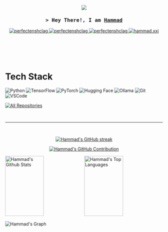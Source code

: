 <p align="center">
  <a href="https://github.com/perfectenshclag"><img src="https://readme-typing-svg.herokuapp.com/?lines=Turning%20caffeine%20into%20code%20since%202021;Machine%20Learning%;Building%20RAGs%20and%20AI%20Agents;Always%20ready%20for%20new%20challenges&center=true&width=500&height=35"></a>
</p>

<!-- Intro -->
<h3 align="center">
        <samp>&gt; Hey There!, I am
                <b><a target="_blank" href="https://perfectenshclag.com"><strong>Hammad</strong></a></b>
        </samp>
</h3>

<p align="center">
 <a href="https://perfectenshclag.com" target="blank">
  <img src="https://img.shields.io/badge/Website-DC143C?style=for-the-badge&logo=medium&logoColor=white" alt="perfectenshclag" />
 </a>
  <a href="https://leetcode.com/perfectenshclag/" target="_blank">
  <img src="https://img.shields.io/badge/-LeetCode-FFA116?style=for-the-badge&logo=LeetCode&logoColor=black" alt="perfectenshclag"/>
 </a>
 <a href="https://linkedin.com/in/perfectenshclag" target="_blank">
  <img src="https://img.shields.io/badge/LinkedIn-0077B5?style=for-the-badge&logo=linkedin&logoColor=white" alt="perfectenshclag"/>
 </a>
 <a href="https://instagram.com/hammad.xxi" target="_blank">
  <img src="https://img.shields.io/badge/Instagram-fe4164?style=for-the-badge&logo=instagram&logoColor=white" alt="hammad.xxi" />
 </a> 
</p>
<br />

<!-- About Section -->


<br/>
<br/>
<br/>

# Tech Stack

![Python](https://img.shields.io/badge/Python-3776AB?style=for-the-badge&logo=python&logoColor=white)
![TensorFlow](https://img.shields.io/badge/TensorFlow-FF6F00?style=for-the-badge&logo=tensorflow&logoColor=white)
![PyTorch](https://img.shields.io/badge/PyTorch-EE4C2C?style=for-the-badge&logo=pytorch&logoColor=white)
![Hugging Face](https://img.shields.io/badge/Hugging%20Face-FFCC00?style=for-the-badge&logo=huggingface&logoColor=black)
![Ollama](https://img.shields.io/badge/Ollama-276DC3?style=for-the-badge&logo=codeigniter&logoColor=white)
![Git](https://img.shields.io/badge/Git-F05032?style=for-the-badge&logo=git&logoColor=white)
![VSCode](https://img.shields.io/badge/Visual_Studio-0078d7?style=for-the-badge&logo=visual%20studio&logoColor=white)
<br/>

<p align="left">
  <a href="https://github.com/perfectenshclag?tab=repositories" target="_blank"><img alt="All Repositories" title="All Repositories" src="https://img.shields.io/badge/-All%20Repos-2962FF?style=for-the-badge&logo=koding&logoColor=white"/></a>
</p>
<br/>
<hr/>
<br/>

<p align="center">
  <a href="https://github.com/perfectenshclag">
    <img src="https://github-readme-streak-stats.herokuapp.com/?user=perfectenshclag&theme=radical&border=7F3FBF&background=0D1117" alt="Hammad's GitHub streak"/>
  </a>
</p>

<p align="center">
  <a href="https://github.com/perfectenshclag">
    <img src="https://github-profile-summary-cards.vercel.app/api/cards/profile-details?username=perfectenshclag&theme=radical" alt="Hammad's GitHub Contribution"/>
  </a>
</p>

<a> 
    <a href="https://github.com/perfectenshclag"><img alt="Hammad's Github Stats" src="https://denvercoder1-github-readme-stats.vercel.app/api?username=perfectenshclag&show_icons=true&count_private=true&theme=react&border_color=7F3FBF&bg_color=0D1117&title_color=F85D7F&icon_color=F8D866" height="192px" width="49.5%"/></a>
  <a href="https://github.com/perfectenshclag"><img alt="Hammad's Top Languages" src="https://denvercoder1-github-readme-stats.vercel.app/api/top-langs/?username=perfectenshclag&langs_count=8&layout=compact&theme=react&border_color=7F3FBF&bg_color=0D1117&title_color=F85D7F&icon_color=F8D866" height="192px" width="49.5%"/></a>
  <br/>
</a>

![Hammad's Graph](https://github-readme-activity-graph.vercel.app/graph?username=perfectenshclag&custom_title=Hammad%27s%20GitHub%20Activity%20Graph&bg_color=0D1117&color=7F3FBF&line=7F3FBF&point=7F3FBF&area_color=FFFFFF&title_color=FFFFFF&area=true)
